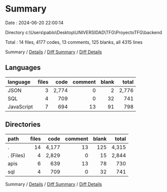 # Summary

Date : 2024-06-20 22:00:14

Directory c:\\Users\\pablo\\Desktop\\UNIVERSIDAD\\TFG\\ProyectoTFG\\backend

Total : 14 files,  4177 codes, 13 comments, 125 blanks, all 4315 lines

Summary / [Details](details.md) / [Diff Summary](diff.md) / [Diff Details](diff-details.md)

## Languages
| language | files | code | comment | blank | total |
| :--- | ---: | ---: | ---: | ---: | ---: |
| JSON | 3 | 2,774 | 0 | 2 | 2,776 |
| SQL | 4 | 709 | 0 | 32 | 741 |
| JavaScript | 7 | 694 | 13 | 91 | 798 |

## Directories
| path | files | code | comment | blank | total |
| :--- | ---: | ---: | ---: | ---: | ---: |
| . | 14 | 4,177 | 13 | 125 | 4,315 |
| . (Files) | 4 | 2,829 | 0 | 15 | 2,844 |
| apis | 6 | 639 | 13 | 78 | 730 |
| sql | 4 | 709 | 0 | 32 | 741 |

Summary / [Details](details.md) / [Diff Summary](diff.md) / [Diff Details](diff-details.md)